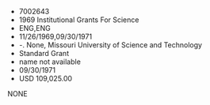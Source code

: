 * 7002643
* 1969 Institutional Grants For Science
* ENG,ENG
* 11/26/1969,09/30/1971
* -. None, Missouri University of Science and Technology
* Standard Grant
*   name not available
* 09/30/1971
* USD 109,025.00

NONE